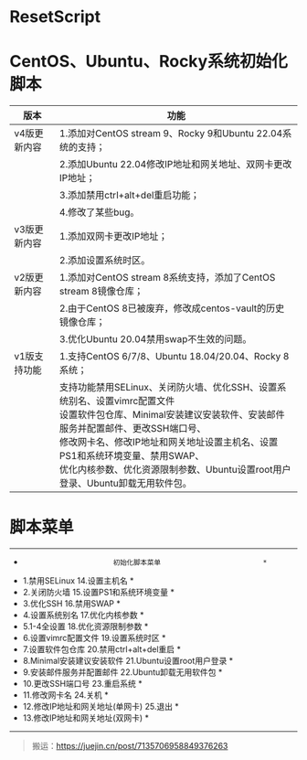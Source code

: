 # ResetScript
# CentOS、Ubuntu、Rocky系统初始化脚本

| **版本**     | **功能**                                                     |
| ------------ | ------------------------------------------------------------ |
| v4版更新内容 | 1.添加对CentOS stream 9、Rocky 9和Ubuntu 22.04系统的支持；   |
|              | 2.添加Ubuntu 22.04修改IP地址和网关地址、双网卡更改IP地址；   |
|              | 3.添加禁用ctrl+alt+del重启功能；                             |
|              | 4.修改了某些bug。                                            |
| v3版更新内容 | 1.添加双网卡更改IP地址；                                     |
|              | 2.添加设置系统时区。                                         |
| v2版更新内容 | 1.添加对CentOS stream 8系统支持，添加了CentOS stream 8镜像仓库； |
|              | 2.由于CentOS 8已被废弃，修改成centos-vault的历史镜像仓库；   |
|              | 3.优化Ubuntu 20.04禁用swap不生效的问题。                     |
| v1版支持功能 | 1.支持CentOS 6/7/8、Ubuntu 18.04/20.04、Rocky 8系统；        |
|              | 支持功能禁用SELinux、关闭防火墙、优化SSH、设置系统别名、设置vimrc配置文件<br />设置软件包仓库、Minimal安装建议安装软件、安装邮件服务并配置邮件、更改SSH端口号、<br />修改网卡名、修改IP地址和网关地址设置主机名、设置PS1和系统环境变量、禁用SWAP、<br />优化内核参数、优化资源限制参数、Ubuntu设置root用户登录、Ubuntu卸载无用软件包。 |

# 脚本菜单
********************************************************************
*                           初始化脚本菜单                         *
* 1.禁用SELinux                    14.设置主机名                   *
* 2.关闭防火墙                     15.设置PS1和系统环境变量        *
* 3.优化SSH                        16.禁用SWAP                     *
* 4.设置系统别名                   17.优化内核参数                 *
* 5.1-4全设置                      18.优化资源限制参数             *
* 6.设置vimrc配置文件              19.设置系统时区                 *
* 7.设置软件包仓库                 20.禁用ctrl+alt+del重启         *
* 8.Minimal安装建议安装软件        21.Ubuntu设置root用户登录       *
* 9.安装邮件服务并配置邮件         22.Ubuntu卸载无用软件包         *
* 10.更改SSH端口号                 23.重启系统                     *
* 11.修改网卡名                    24.关机                         *
* 12.修改IP地址和网关地址(单网卡)  25.退出                         *
* 13.修改IP地址和网关地址(双网卡)                                  *
********************************************************************

> 搬运：https://juejin.cn/post/7135706958849376263
